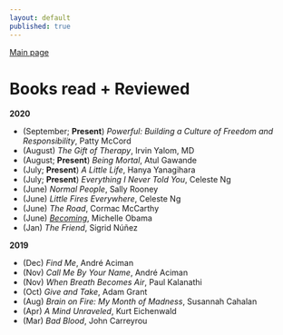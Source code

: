 ```yaml
---
layout: default
published: true
---
```

[Main page](../)

# Books read + Reviewed
**2020**
- (September; **Present**) *Powerful: Building a Culture of Freedom and Responsibility*, Patty McCord
- (August) *The Gift of Therapy*, Irvin Yalom, MD
- (August; **Present**) *Being Mortal*, Atul Gawande
- (July; **Present**) *A Little Life*, Hanya Yanagihara
- (July; **Present**) *Everything I Never Told You*, Celeste Ng
- (June) _Normal People_, Sally Rooney
- (June) _Little Fires Everywhere_, Celeste Ng
- (June) _The Road_, Cormac McCarthy
- (June) [_Becoming_](./2020_06_Becoming), Michelle Obama
- (Jan) _The Friend_, Sigrid Núñez

**2019**
- (Dec) _Find Me_, André Aciman
- (Nov) _Call Me By Your Name_, André Aciman 
- (Nov) _When Breath Becomes Air_, Paul Kalanathi
- (Oct) _Give and Take_, Adam Grant
- (Aug) _Brain on Fire: My Month of Madness_, Susannah Cahalan
- (Apr) _A Mind Unraveled_, Kurt Eichenwald
- (Mar) _Bad Blood_, John Carreyrou
